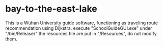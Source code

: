 # bay-to-the-east-lake
This is a Wuhan University guide software, functioning as traveling route recommendation using Dijkstra.
execute "SchoolGuideGUI.exe" under "/bin/Release/"
the resources file are put in "/Resources", do not modify them.
